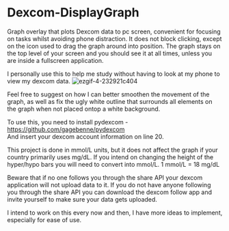 # Dexcom-DisplayGraph
Graph overlay that plots Dexcom data to pc screen, convenient for focusing on tasks whilst avoiding phone distraction.
It does not block clicking, except on the icon used to drag the graph around into position.
The graph stays on the top level of your screen and you should see it at all times, unless you are inside a fullscreen application.

I personally use this to help me study without having to look at my phone to view my dexcom data.
![ezgif-4-232921c404](https://user-images.githubusercontent.com/59146220/169684683-453ff356-c556-4b92-9a4f-c3d1b3c1db3e.gif)

Feel free to suggest on how I can better smoothen the movement of the graph, as well as fix the ugly white outline that surrounds all elements on the graph when not placed ontop a white background.

To use this, you need to install pydexcom - https://github.com/gagebenne/pydexcom  
And insert your dexcom account information on line 20. 

This project is done in mmol/L units, but it does not affect the graph if your country primarily uses mg/dL.
If you intend on changing the height of the hyper/hypo bars you will need to convert into mmol/L. 1 mmol/L = 18 mg/dL

Beware that if no one follows you through the share API your dexcom application will not upload data to it.
If you do not have anyone following you through the share API you can download the dexcom follow app and invite yourself to make sure your data gets uploaded.

I intend to work on this every now and then, I have more ideas to implement, especially for ease of use.
